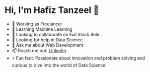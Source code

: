 # Hi, I'm Hafiz Tanzeel 👋

- 🔭 Working as Freelancer
- 🌱 Learning Machine Learning
- 👯 Looking to collaborate on Full Stack Role
- 🤔 Looking for help in Data Science
- 💬 Ask me about Web Development
- 📫 Reach me out: [LinkedIn](https://www.linkedin.com/in/tanzeel-shamshad-8680a8309/) 
- ⚡ Fun fact: Passionate about innovation and problem solving and curious to dive into the world of Data Science


<!---
Hafiz-Tanzeel-Shamshad/Hafiz-Tanzeel-Shamshad is a ✨ special ✨ repository because its `README.md` (this file) appears on your GitHub profile.
You can click the Preview link to take a look at your changes.
--->
